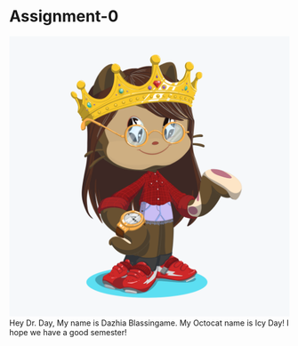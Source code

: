 # Assignment-0

![Octocat](octocat.png)
Hey Dr. Day, 
My name is Dazhia Blassingame. My Octocat name is Icy Day! I hope we have a good semester!
